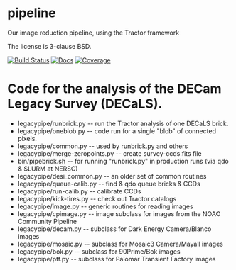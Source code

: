 # pipeline
Our image reduction pipeline, using the Tractor framework

The license is 3-clause BSD.

[![Build Status](https://travis-ci.org/legacysurvey/legacypipe.svg?branch=master)](https://travis-ci.org/legacysurvey/legacypipe)
[![Docs](https://readthedocs.org/projects/legacypipe/badge/?version=latest)](http://legacypipe.readthedocs.org/en/latest/)
[![Coverage](https://coveralls.io/repos/github/legacysurvey/legacypipe/badge.svg?branch=master)](https://coveralls.io/github/legacysurvey/legacypipe)

Code for the analysis of the DECam Legacy Survey (DECaLS).
========================

- legacypipe/runbrick.py -- run the Tractor analysis of one DECaLS brick.
- legacypipe/oneblob.py -- code run for a single "blob" of connected pixels.
- legacypipe/common.py -- used by runbrick.py and others
- legacypipe/merge-zeropoints.py -- create survey-ccds.fits file
- bin/pipebrick.sh -- for running "runbrick.py" in production runs (via qdo & SLURM at NERSC)
- legacypipe/desi_common.py -- an older set of common routines
- legacypipe/queue-calib.py -- find & qdo queue bricks & CCDs
- legacypipe/run-calib.py -- calibrate CCDs
- legacypipe/kick-tires.py -- check out Tractor catalogs
- legacypipe/image.py -- generic routines for reading images
- legacypipe/cpimage.py -- image subclass for images from the NOAO Community Pipeline
- legacypipe/decam.py -- subclass for Dark Energy Camera/Blanco images
- legacypipe/mosaic.py -- subclass for Mosaic3 Camera/Mayall images
- legacypipe/bok.py -- subclass for 90Prime/Bok images
- legacypipe/ptf.py -- subclass for Palomar Transient Factory images
